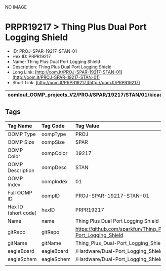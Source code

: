 


  
NO IMAGE  
# PRPR19217 > Thing Plus Dual Port Logging Shield

- ID: PROJ-SPAR-19217-STAN-01
- Hex ID: PRPR19217
- Name: Thing Plus Dual Port Logging Shield
- Description: Thing Plus Dual Port Logging Shield
- Long Link: [http://oom.lt/PROJ-SPAR-19217-STAN-01](http://oom.lt/PROJ-SPAR-19217-STAN-01)
- Short Link: [http://oom.lt/PRPR19217](http://oom.lt/PRPR19217)
  

|oomlout_OOMP_projects_V2/PROJ/SPAR/19217/STAN/01/kicadPcb3dFront.png|oomlout_OOMP_projects_V2/PROJ/SPAR/19217/STAN/01/kicadPcb3dBack.png|oomlout_OOMP_projects_V2/PROJ/SPAR/19217/STAN/01/kicadPcb3d.png||
| :---: | :---: | :---: | :---: |

## Tags
  

|Tag Name|Tag Code|Tag Value|
| :--- | :--- | :--- |
|OOMP Type|oompType|PROJ|
|OOMP Size|oompSize|SPAR|
|OOMP Color|oompColor|19217|
|OOMP Description|oompDesc|STAN|
|OOMP Index|oompIndex|01|
|Full OOMP ID|oompID|PROJ-SPAR-19217-STAN-01|
|Hex ID (short code)|hexID|PRPR19217|
|Name|name|Thing Plus Dual Port Logging Shield|
|gitRepo|gitRepo|https://github.com/sparkfun/Thing_Plus_Dual-Port_Logging_Shield|
|gitName|gitName|Thing_Plus_Dual-Port_Logging_Shield|
|eagleBoard|eagleBoard|/Hardware/Dual-Port_Logging_Shield.brd|
|eagleSchem|eagleSchem|/Hardware/Dual-Port_Logging_Shield.sch|
||||
